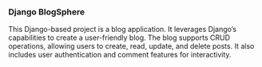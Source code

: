 <h3>Django BlogSphere</h3>

This Django-based project is a blog application. It leverages Django’s capabilities to create a user-friendly blog. The blog supports CRUD operations, allowing users to create, read, update, and delete posts. It also includes user authentication and comment features for interactivity.
